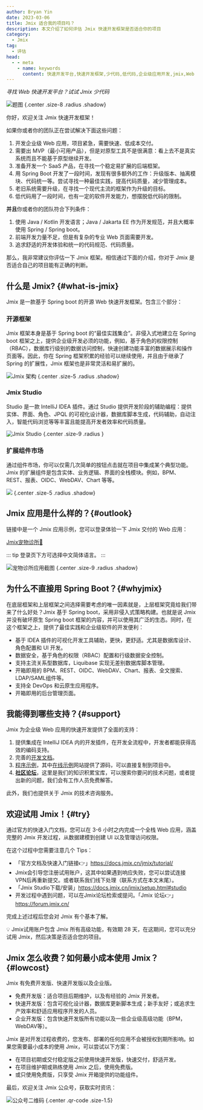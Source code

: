 ```yaml
---
author: Bryan Yin
date: 2023-03-06
title: Jmix 适合我的项目吗？
description: 本文介绍了如何评估 Jmix 快速开发框架是否适合你的项目
category:
  - Jmix
tag:
  - 评估
head:
  - - meta
    - name: keywords
      content: 快速开发平台,快速开发框架,少代码,低代码,企业级应用开发,jmix,Web 快速开发平台,Java 快速开发框架
---
```


_寻找 Web 快速开发平台？试试 Jmix 少代码_

<!-- more -->


![题图](https://cdn.abmcode.com/zh-cn/jmix/_media/evaluate-jmix/evaluate-jmix-cover.png) {.center .size-8 .radius .shadow}

<!-- # 大标题 -->

你好，欢迎关注 Jmix 快速开发框架！

如果你或者你的团队正在尝试解决下面这些问题：
1. 开发企业级 Web 应用，项目紧急，需要快速、低成本交付。
2. 需要出 MVP（最小可用产品），但是对原型工具不是很满意：看上去不是真实系统而且不能基于原型继续开发。
3. 准备开发一个 SaaS 产品，在寻找一个稳定易扩展的后端框架。
4. 用 Spring Boot 开发了一段时间，发现有很多额外的工作：升级版本、抽离模块、代码统一等。尝试寻找一种最佳实践，提高代码质量，减少管理成本。
5. 老旧系统需要升级，在寻找一个现代主流的框架作为升级的目标。
6. 低代码用了一段时间，也有一定的软件开发能力，想摆脱低代码的限制。

**并且**你或者你的团队符合下列条件：
1. 使用 Java / Kotlin 开发语言；Java / Jakarta EE 作为开发规范，并且大概率使用 Spring / Spring boot。
2. 前端开发力量不足，但是有复杂的专业 Web 页面需要开发。
3. 追求舒适的开发体验和统一的代码规范、代码质量。

那么，我非常建议你评估一下 Jmix 框架。相信通过下面的介绍，你对于 Jmix 是否适合自己的项目能有正确的判断。

## 什么是 Jmix? {#what-is-jmix}

Jmix 是一款基于 Spring boot 的开源 Web 快速开发框架。包含三个部分：

### 开源框架

Jmix 框架本身是基于 Spring boot 的“最佳实践集合”。非侵入式地建立在 Spring boot 框架之上，提供企业级开发必须的功能，例如，基于角色的权限控制（RBAC），数据库行级别的数据访问控制，快速创建功能丰富的数据展示和操作页面等。因此，你在 Spring 框架积累的经验可以继续使用，并且由于继承了 Spring 的扩展性，Jmix 框架也是非常灵活和易扩展的。

![Jmix 架构](https://cdn.abmcode.com/zh-cn/jmix/_media/evaluate-jmix/jmix-arch.png) {.center .size-5 .radius .shadow}

### Jmix Studio

Studio 是一款 IntelliJ IDEA 插件。通过 Studio 提供开发阶段的辅助编程：提供实体、界面、角色、JPQL 的可视化设计器，数据库脚本生成，代码辅助，自动注入，智能代码浏览等等丰富且能提高开发者效率和代码质量。

![Jmix Studio](https://cdn.abmcode.com/zh-cn/jmix/_media/jmix-studio1.png) {.center .size-9 .radius }

### 扩展组件市场

通过组件市场，你可以仅需几次简单的按钮点击就在项目中集成某个典型功能。Jmix 的扩展组件是包含实体、业务逻辑、界面的全栈模块。例如，BPM、REST、报表、OIDC、WebDAV、Chart 等等。

![](https://cdn.abmcode.com/zh-cn/jmix/_media/evaluate-jmix/add-on-marketplace.png) {.center .size-5 .radius .shadow}

## Jmix 应用是什么样的？{#outlook}

链接中是一个 Jmix 应用示例，您可以登录体验一下 Jmix 交付的 Web 应用：

[Jmix宠物诊所🐶](https://demo.jmix.io/petclinic/#login)

::: tip
登录页下方可选择中文简体语言。
:::

![宠物诊所应用截图](https://cdn.abmcode.com/zh-cn/jmix/_media/petclinic.png) {.center .size-9 .radius .shadow}

## 为什么不直接用 Spring Boot？{#whyjmix}

在底层框架和上层框架之间选择需要考虑的唯一因素就是，上层框架究竟给我们带来了什么好处？Jmix 基于 Spring boot，采用非侵入式策略构建。也就是说 Jmix 并没有破坏原生 Spring boot 框架的内容，并可以使用其广泛的生态。同时，在这个框架之上，提供了最佳实践和企业级软件的开发便利：

- 基于 IDEA 插件的可视化开发工具辅助，更快，更舒适。尤其是数据库设计、角色配置和 UI 开发。
- 数据安全，基于角色的权限（RBAC）配置和行级数据安全控制。
- 支持主流关系型数据库，Liquibase 实现无差别数据库脚本管理。
- 开箱即用的 BPM、REST、OIDC、WebDAV、Chart、报表、全文搜索、LDAP/SAML组件等。
- 支持全 DevOps 和云原生应用程序。
- 开箱即用的后台管理页面。

## 我能得到哪些支持？{#support}

Jmix 为企业级 Web 应用的快速开发提供了全面的支持：
1. 提供集成在 IntelliJ IDEA 内的开发插件，在开发全流程中，开发者都能获得高效的编码支持。
2. 完善的[开发文档](https://docs.jmix.cn/jmix/intro.html)。
3. [程序示例](https://www.jmix.cn/learn/live-demo/)，其中[在线示例](https://demo.jmix.io/sampler)网站提供了源码，可以直接复制到项目中。
4. [**社区论坛**](https://forum.jmix.cn/)，这里是我们的知识积累宝库，可以搜索你要问的技术问题，或者提出新的问题，我们会有工作人员免费解答。

此外，我们也提供关于 Jmix 的技术咨询服务。

## 欢迎试用 Jmix！{#try}
通过官方的快速入门文档，您可以在 3-6 小时之内完成一个全栈 Web 应用，涵盖完整的 Jmix 开发过程，从数据建模到创建 UI 以及管理访问权限。

在这个过程中您需要注意几个 Tips：
- 「官方文档及快速入门链接👉」https://docs.jmix.cn/jmix/tutorial/
- Jmix会引导您注册试用账户，这其中如果遇到响应失败，您可以尝试连接VPN后再重新提交。或者联系我们线下处理（联系方式在本文末尾）。
- 「Jmix Studio下载/安装」https://docs.jmix.cn/jmix/setup.html#studio
- 开发过程中遇到问题，可以在Jmix论坛检索或提问。「Jmix 论坛👉」https://forum.jmix.cn/
 
完成上述过程后您会对 Jmix 有个基本了解。

💡 Jmix试用账户包含 Jmix 所有高级功能，有效期 28 天，在这期间，您可以充分试用 Jmix，然后决策是否适合您的项目。
 
## Jmix 怎么收费？如何最小成本使用 Jmix？{#lowcost}
Jmix 有免费开发版、快速开发版以及企业版。

- 免费开发版：适合项目后期维护，以及有经验的 Jmix 开发者。
- 快速开发版：包含可视化设计器，数据库更新脚本生成；新手友好；或追求生产效率和舒适应用程序开发的人员。
- 企业开发版：包含快速开发版所有功能以及一些企业级高级功能（BPM，WebDAV等）。
 
Jmix 是对开发过程收费的，您发布、部署的任何应用不会被授权到期所影响。如果您需要最小成本的使用 Jmix，可以尝试以下方案：
- 在项目初期或交付稳定版之前使用快速开发版，快速交付，舒适开发。
- 在项目维护期或熟练使用 Jmix 之后，使用免费版。
- 或只使用免费版，只享受 Jmix 开箱提供的功能组件。

最后，欢迎关注 Jmix 公众号，获取实时资讯：

![公众号二维码](https://cdn.abmcode.com/_media/jmix_qr_code.jpg) {.center .qr-code .size-1.5}


